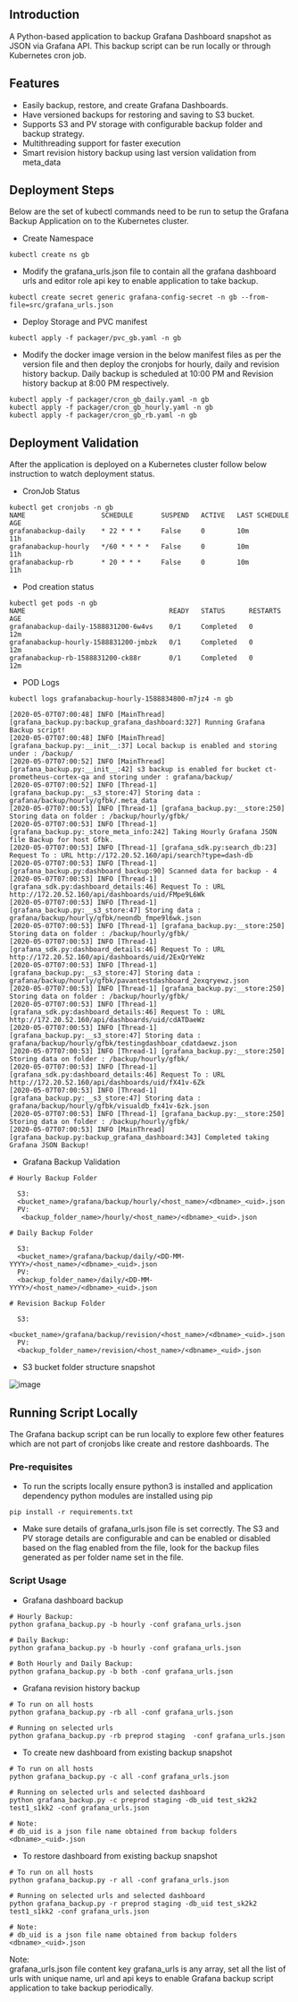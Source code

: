 ## Introduction
A Python-based application to backup Grafana Dashboard snapshot as JSON via Grafana API. This backup script can be run locally or through Kubernetes cron job.

## Features
* Easily backup, restore, and create Grafana Dashboards.
* Have versioned backups for restoring and saving to S3 bucket.
* Supports S3 and PV storage with configurable backup folder and backup strategy.
* Multithreading support for faster execution
* Smart revision history backup using last version validation from meta_data

## Deployment Steps
Below are the set of kubectl commands need to be run to setup the Grafana Backup Application on to the Kubernetes cluster.

* Create Namespace

```
kubectl create ns gb
```

* Modify the grafana_urls.json file to contain all the grafana dashboard urls and editor role api key to enable application to take backup.

```
kubectl create secret generic grafana-config-secret -n gb --from-file=src/grafana_urls.json
```

* Deploy Storage and PVC manifest

```
kubectl apply -f packager/pvc_gb.yaml -n gb
```

* Modify the docker image version in the below manifest files as per the version file and then deploy the cronjobs for hourly, daily and revision history backup. Daily backup is scheduled at 10:00 PM and Revision history backup at 8:00 PM respectively.

```
kubectl apply -f packager/cron_gb_daily.yaml -n gb
kubectl apply -f packager/cron_gb_hourly.yaml -n gb
kubectl apply -f packager/cron_gb_rb.yaml -n gb
```


## Deployment Validation

After the application is deployed on a Kubernetes cluster follow below instruction to watch deployment status.

* CronJob Status

```
kubectl get cronjobs -n gb
NAME                   SCHEDULE       SUSPEND   ACTIVE   LAST SCHEDULE   AGE
grafanabackup-daily    * 22 * * *     False     0        10m             11h
grafanabackup-hourly   */60 * * * *   False     0        10m             11h
grafanabackup-rb       * 20 * * *     False     0        10m             11h
```

* Pod creation status

```
kubectl get pods -n gb
NAME                                    READY   STATUS      RESTARTS   AGE
grafanabackup-daily-1588831200-6w4vs    0/1     Completed   0          12m
grafanabackup-hourly-1588831200-jmbzk   0/1     Completed   0          12m
grafanabackup-rb-1588831200-ck88r       0/1     Completed   0          12m
```
* POD Logs

```
kubectl logs grafanabackup-hourly-1588834800-m7jz4 -n gb

[2020-05-07T07:00:48] INFO [MainThread] [grafana_backup.py:backup_grafana_dashboard:327] Running Grafana Backup script!
[2020-05-07T07:00:48] INFO [MainThread] [grafana_backup.py:__init__:37] Local backup is enabled and storing under : /backup/
[2020-05-07T07:00:52] INFO [MainThread] [grafana_backup.py:__init__:42] s3 backup is enabled for bucket ct-prometheus-cortex-qa and storing under : grafana/backup/
[2020-05-07T07:00:52] INFO [Thread-1] [grafana_backup.py:__s3_store:47] Storing data : grafana/backup/hourly/gfbk/.meta_data
[2020-05-07T07:00:53] INFO [Thread-1] [grafana_backup.py:__store:250] Storing data on folder : /backup/hourly/gfbk/
[2020-05-07T07:00:53] INFO [Thread-1] [grafana_backup.py:_store_meta_info:242] Taking Hourly Grafana JSON file Backup for host Gfbk.
[2020-05-07T07:00:53] INFO [Thread-1] [grafana_sdk.py:search_db:23] Request To : URL http://172.20.52.160/api/search?type=dash-db
[2020-05-07T07:00:53] INFO [Thread-1] [grafana_backup.py:dashboard_backup:90] Scanned data for backup - 4
[2020-05-07T07:00:53] INFO [Thread-1] [grafana_sdk.py:dashboard_details:46] Request To : URL http://172.20.52.160/api/dashboards/uid/FMpe9L6Wk
[2020-05-07T07:00:53] INFO [Thread-1] [grafana_backup.py:__s3_store:47] Storing data : grafana/backup/hourly/gfbk/neondb_fmpe9l6wk.json
[2020-05-07T07:00:53] INFO [Thread-1] [grafana_backup.py:__store:250] Storing data on folder : /backup/hourly/gfbk/
[2020-05-07T07:00:53] INFO [Thread-1] [grafana_sdk.py:dashboard_details:46] Request To : URL http://172.20.52.160/api/dashboards/uid/2ExQrYeWz
[2020-05-07T07:00:53] INFO [Thread-1] [grafana_backup.py:__s3_store:47] Storing data : grafana/backup/hourly/gfbk/pavantestdashboard_2exqryewz.json
[2020-05-07T07:00:53] INFO [Thread-1] [grafana_backup.py:__store:250] Storing data on folder : /backup/hourly/gfbk/
[2020-05-07T07:00:53] INFO [Thread-1] [grafana_sdk.py:dashboard_details:46] Request To : URL http://172.20.52.160/api/dashboards/uid/cdATDaeWz
[2020-05-07T07:00:53] INFO [Thread-1] [grafana_backup.py:__s3_store:47] Storing data : grafana/backup/hourly/gfbk/testingdashboar_cdatdaewz.json
[2020-05-07T07:00:53] INFO [Thread-1] [grafana_backup.py:__store:250] Storing data on folder : /backup/hourly/gfbk/
[2020-05-07T07:00:53] INFO [Thread-1] [grafana_sdk.py:dashboard_details:46] Request To : URL http://172.20.52.160/api/dashboards/uid/fX41v-6Zk
[2020-05-07T07:00:53] INFO [Thread-1] [grafana_backup.py:__s3_store:47] Storing data : grafana/backup/hourly/gfbk/visualdb_fx41v-6zk.json
[2020-05-07T07:00:53] INFO [Thread-1] [grafana_backup.py:__store:250] Storing data on folder : /backup/hourly/gfbk/
[2020-05-07T07:00:53] INFO [MainThread] [grafana_backup.py:backup_grafana_dashboard:343] Completed taking Grafana JSON Backup!
```
* Grafana Backup Validation
```
# Hourly Backup Folder

  S3:
  <bucket_name>/grafana/backup/hourly/<host_name>/<dbname>_<uid>.json
  PV:
   <backup_folder_name>/hourly/<host_name>/<dbname>_<uid>.json

# Daily Backup Folder

  S3:
  <bucket_name>/grafana/backup/daily/<DD-MM-YYYY>/<host_name>/<dbname>_<uid>.json
  PV:
  <backup_folder_name>/daily/<DD-MM-YYYY>/<host_name>/<dbname>_<uid>.json

# Revision Backup Folder

  S3:
  <bucket_name>/grafana/backup/revision/<host_name>/<dbname>_<uid>.json
  PV:
  <backup_folder_name>/revision/<host_name>/<dbname>_<uid>.json
```

* S3 bucket folder structure snapshot

![image](https://user-images.githubusercontent.com/58762864/81266228-09925080-9062-11ea-9746-28a2ade20ded.png)


## Running Script Locally
The Grafana backup script can be run locally to explore few other features which are not part of cronjobs like create and restore dashboards. The

### Pre-requisites

* To run the scripts locally ensure python3 is installed and application dependency python modules are installed using pip

```
pip install -r requirements.txt
```

* Make sure details of grafana_urls.json file is set correctly. The S3 and PV storage details are configurable and can be enabled or disabled based on the flag enabled from the file, look for the backup files generated as per folder name set in the file.

### Script Usage

* Grafana dashboard backup

```
# Hourly Backup:
python grafana_backup.py -b hourly -conf grafana_urls.json

# Daily Backup:
python grafana_backup.py -b hourly -conf grafana_urls.json

# Both Hourly and Daily Backup:
python grafana_backup.py -b both -conf grafana_urls.json
```

* Grafana revision history backup

```
# To run on all hosts
python grafana_backup.py -rb all -conf grafana_urls.json

# Running on selected urls
python grafana_backup.py -rb preprod staging  -conf grafana_urls.json
```

* To create new dashboard from existing backup snapshot

```
# To run on all hosts
python grafana_backup.py -c all -conf grafana_urls.json

# Running on selected urls and selected dashboard
python grafana_backup.py -c preprod staging -db_uid test_sk2k2 test1_s1kk2 -conf grafana_urls.json

# Note:
# db_uid is a json file name obtained from backup folders <dbname>_<uid>.json
```

* To restore dashboard from existing backup snapshot

```
# To run on all hosts
python grafana_backup.py -r all -conf grafana_urls.json

# Running on selected urls and selected dashboard
python grafana_backup.py -r preprod staging -db_uid test_sk2k2 test1_s1kk2 -conf grafana_urls.json

# Note:
# db_uid is a json file name obtained from backup folders <dbname>_<uid>.json
```

Note:<br/>
grafana_urls.json file content key grafana_urls is any array, set all the list of urls with unique name, url and api keys to enable Grafana backup script application to take backup periodically.
